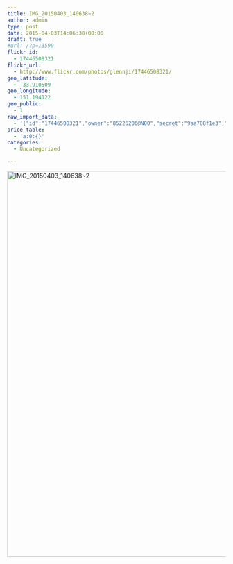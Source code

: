 ```yaml
---
title: IMG_20150403_140638~2
author: admin
type: post
date: 2015-04-03T14:06:38+00:00
draft: true
#url: /?p=13599
flickr_id:
  - 17446508321
flickr_url:
  - http://www.flickr.com/photos/glennji/17446508321/
geo_latitude:
  - -33.910509
geo_longitude:
  - 151.194122
geo_public:
  - 1
raw_import_data:
  - '{"id":"17446508321","owner":"85226206@N00","secret":"9aa708f1e3","server":"5441","farm":6,"title":"IMG_20150403_140638~2","ispublic":0,"isfriend":0,"isfamily":0,"description":{"_content":""},"dateupload":"1431157943","lastupdate":"1431157954","datetaken":"2015-04-03 14:06:38","datetakengranularity":"0","datetakenunknown":"0","ownername":"glennji","tags":"","machine_tags":"","originalsecret":"dd22339ce6","originalformat":"jpg","latitude":"-33.910509","longitude":"151.194122","accuracy":"16","context":0,"place_id":"1biCS0JWULixF3AQ","woeid":"7225556","geo_is_family":0,"geo_is_friend":0,"geo_is_contact":0,"geo_is_public":0,"media":"photo","media_status":"ready","url_o":"https://farm6.staticflickr.com/5441/17446508321_dd22339ce6_o.jpg","height_o":"4208","width_o":"3120"}'
price_table:
  - 'a:0:{}'
categories:
  - Uncategorized

---
```

<p class="flickr-image">
  <a href="http://www.flickr.com/photos/glennji/17446508321/" class="flickr-link"><img src="/wp-content/uploads/2015/04/17446508321_dd22339ce6_o-759x1024.jpg" width="660" height="890" alt="IMG_20150403_140638~2" class="keyring-img" /></a>
</p>
